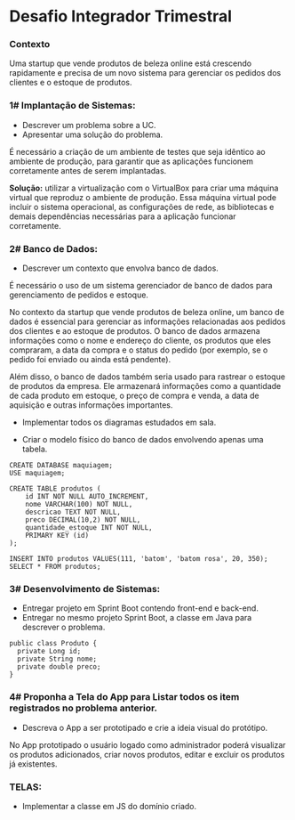 # Desafio Integrador Trimestral

### Contexto
Uma startup que vende produtos de beleza online está crescendo rapidamente e precisa de um novo sistema para gerenciar os pedidos dos clientes e o estoque de produtos.

### 1# Implantação de Sistemas:
- Descrever um problema sobre a UC. 
- Apresentar uma solução do problema. 

É necessário a criação de um ambiente de testes que seja idêntico ao ambiente de produção, para garantir que as aplicações funcionem corretamente antes de serem implantadas.

**Solução:** utilizar a virtualização com o VirtualBox para criar uma máquina virtual que reproduz o ambiente de produção. Essa máquina virtual pode incluir o sistema operacional, as configurações de rede, as bibliotecas e demais dependências necessárias para a aplicação funcionar corretamente.

### 2# Banco de Dados:

- Descrever um contexto que envolva banco de dados.

É necessário o uso de um sistema gerenciador de banco de dados para gerenciamento de pedidos e estoque.

No contexto da startup que vende produtos de beleza online, um banco de dados é essencial para gerenciar as informações relacionadas aos pedidos dos clientes e ao estoque de produtos. O banco de dados armazena informações como o nome e endereço do cliente, os produtos que eles compraram, a data da compra e o status do pedido (por exemplo, se o pedido foi enviado ou ainda está pendente).

Além disso, o banco de dados também seria usado para rastrear o estoque de produtos da empresa. Ele armazenará informações como a quantidade de cada produto em estoque, o preço de compra e venda, a data de aquisição e outras informações importantes.

- Implementar todos os diagramas estudados em sala.



- Criar o modelo físico do banco de dados envolvendo apenas uma tabela. 


```
CREATE DATABASE maquiagem;
USE maquiagem;

CREATE TABLE produtos (
    id INT NOT NULL AUTO_INCREMENT,
    nome VARCHAR(100) NOT NULL,
    descricao TEXT NOT NULL,
    preco DECIMAL(10,2) NOT NULL,
    quantidade_estoque INT NOT NULL,
    PRIMARY KEY (id)
);

INSERT INTO produtos VALUES(111, 'batom', 'batom rosa', 20, 350);
SELECT * FROM produtos;
```


### 3# Desenvolvimento de Sistemas:

- Entregar projeto em Sprint Boot contendo front-end e back-end. 
- Entregar no mesmo projeto Sprint Boot, a classe em Java para descrever o problema. 

```
public class Produto {
  private Long id;
  private String nome;
  private double preco;
}
```

### 4# Proponha a Tela do App para Listar todos os item registrados no problema anterior.

- Descreva o App a ser prototipado e crie a ideia visual do protótipo.

No App prototipado o usuário logado como administrador poderá visualizar os produtos adicionados, criar novos produtos, editar e excluir os produtos já existentes.

### TELAS:


- Implementar a classe em JS do domínio criado. 



